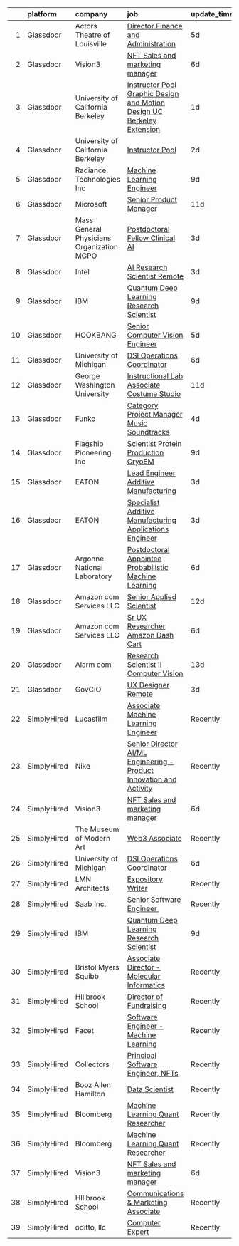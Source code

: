 

|    | platform    | company                                   | job                                                                                                                                                                                                                                                                                                                                                                                                                                                                                                                                                                                                                                                                                                                                                                                                                                                                      | update_time   | location             |
|---:|:------------|:------------------------------------------|:-------------------------------------------------------------------------------------------------------------------------------------------------------------------------------------------------------------------------------------------------------------------------------------------------------------------------------------------------------------------------------------------------------------------------------------------------------------------------------------------------------------------------------------------------------------------------------------------------------------------------------------------------------------------------------------------------------------------------------------------------------------------------------------------------------------------------------------------------------------------------|:--------------|:---------------------|
|  1 | Glassdoor   | Actors Theatre of Louisville              | [Director  Finance and Administration](https://www.glassdoor.com/partner/jobListing.htm?pos=116&ao=1136043&s=58&guid=00000181c7fa70d1b1b45a057ca21e22&src=GD_JOB_AD&t=SR&vt=w&ea=1&cs=1_2816a790&cb=1656917488164&jobListingId=1007968741199&jrtk=3-0-1g73vks7q2gpl001-1g73vks8d2beh000-9d7b15679300fa6b-)                                                                                                                                                                                                                                                                                                                                                                                                                                                                                                                                                               | 5d            | Louisville, KY       |
|  2 | Glassdoor   | Vision3                                   | [NFT Sales and marketing manager](https://www.glassdoor.com/partner/jobListing.htm?pos=101&ao=1110586&s=58&guid=00000181c7fa70d1b1b45a057ca21e22&src=GD_JOB_AD&t=SR&vt=w&ea=1&cs=1_1f3a2e83&cb=1656917488162&jobListingId=1007965618853&cpc=3BA4CE39D5B5DEF5&jrtk=3-0-1g73vks7q2gpl001-1g73vks8d2beh000-c3e27c103b9d9d28--6NYlbfkN0C6Tdxb6_otUOxm5BJpRK8-AZ9McR3WwGsnbuWIp-jJEW97ts1ebTHvpgctBm8p-FRfnQGRWOtmQ6fR0-oykyvrlfHixgZ3320Y4C7hQSMRd7v09TxhneHZ_A3e-lqn7HWMnyjokeS0ylkksEWCpBP2pOGnq_LnfhA_9QvPDOlNV2zyUlCQIsKYjw57ck6mAvkWk_UJZWyxl-hf4gs_XfoG6CeRsYGosmTJ77yG2HpWVyFF4hi6KnaOPGM1_IDqwZc_1pJzCA3bx2WiU3gYsDsbSI82G45yiLkqxp6zMitgm0SlurduVvent6UkNpjHk6Zsmy8fg23d3MVfFxMMdhVFqdpFtuQOGVVXwUq0vHiXwyPr2imP2TE516bxnj4zuyWLU_Ocj-GQXnWe6KPIr6Z2i-LMg3tyEVG_eGKwD842bdYaeWj0B_lSNcjqanbie6gwOW2fu-PzW13z0uAjFroE9rY4y_pNFp3w58Ss6UFKh3lCuJVzJAChWPqaCW37nkY%3D) | 6d            | Remote               |
|  3 | Glassdoor   | University of California Berkeley         | [Instructor Pool Graphic Design and Motion Design UC Berkeley Extension](https://www.glassdoor.com/partner/jobListing.htm?pos=118&ao=1136043&s=58&guid=00000181c7fa70d1b1b45a057ca21e22&src=GD_JOB_AD&t=SR&vt=w&cs=1_72419920&cb=1656917488164&jobListingId=1007978484355&jrtk=3-0-1g73vks7q2gpl001-1g73vks8d2beh000-f40628e4867d1fed-)                                                                                                                                                                                                                                                                                                                                                                                                                                                                                                                                  | 1d            | Berkeley, CA         |
|  4 | Glassdoor   | University of California Berkeley         | [Instructor Pool](https://www.glassdoor.com/partner/jobListing.htm?pos=113&ao=1136043&s=58&guid=00000181c7fa70d1b1b45a057ca21e22&src=GD_JOB_AD&t=SR&vt=w&cs=1_ae77a030&cb=1656917488164&jobListingId=1007975971924&jrtk=3-0-1g73vks7q2gpl001-1g73vks8d2beh000-97b24cf7dd2ff725-)                                                                                                                                                                                                                                                                                                                                                                                                                                                                                                                                                                                         | 2d            | San Francisco, CA    |
|  5 | Glassdoor   | Radiance Technologies Inc                 | [Machine Learning Engineer](https://www.glassdoor.com/partner/jobListing.htm?pos=105&ao=1136043&s=58&guid=00000181c7fa70d1b1b45a057ca21e22&src=GD_JOB_AD&t=SR&vt=w&ea=1&cs=1_63393727&cb=1656917488163&jobListingId=1007962804062&jrtk=3-0-1g73vks7q2gpl001-1g73vks8d2beh000-9adec5675081e53a-)                                                                                                                                                                                                                                                                                                                                                                                                                                                                                                                                                                          | 9d            | Beavercreek, OH      |
|  6 | Glassdoor   | Microsoft                                 | [Senior Product Manager](https://www.glassdoor.com/partner/jobListing.htm?pos=107&ao=1136043&s=58&guid=00000181c7fa70d1b1b45a057ca21e22&src=GD_JOB_AD&t=SR&vt=w&cs=1_b06b7984&cb=1656917488163&jobListingId=1007958306310&jrtk=3-0-1g73vks7q2gpl001-1g73vks8d2beh000-9e28277eabb33149-)                                                                                                                                                                                                                                                                                                                                                                                                                                                                                                                                                                                  | 11d           | Bellevue, WA         |
|  7 | Glassdoor   | Mass General Physicians Organization MGPO | [Postdoctoral Fellow  Clinical AI](https://www.glassdoor.com/partner/jobListing.htm?pos=117&ao=1136043&s=58&guid=00000181c7fa70d1b1b45a057ca21e22&src=GD_JOB_AD&t=SR&vt=w&cs=1_181e706a&cb=1656917488164&jobListingId=1007973984738&jrtk=3-0-1g73vks7q2gpl001-1g73vks8d2beh000-7e1e1b7b41195468-)                                                                                                                                                                                                                                                                                                                                                                                                                                                                                                                                                                        | 3d            | Boston, MA           |
|  8 | Glassdoor   | Intel                                     | [AI Research Scientist  Remote ](https://www.glassdoor.com/partner/jobListing.htm?pos=104&ao=1136043&s=58&guid=00000181c7fa70d1b1b45a057ca21e22&src=GD_JOB_AD&t=SR&vt=w&cs=1_b36fe3da&cb=1656917488162&jobListingId=1007972697909&jrtk=3-0-1g73vks7q2gpl001-1g73vks8d2beh000-e6d184d2bbfede32-)                                                                                                                                                                                                                                                                                                                                                                                                                                                                                                                                                                          | 3d            | Santa Clara, CA      |
|  9 | Glassdoor   | IBM                                       | [Quantum Deep Learning Research Scientist](https://www.glassdoor.com/partner/jobListing.htm?pos=114&ao=1136043&s=58&guid=00000181c7fa70d1b1b45a057ca21e22&src=GD_JOB_AD&t=SR&vt=w&cs=1_b9d4c1de&cb=1656917488164&jobListingId=1007962844102&jrtk=3-0-1g73vks7q2gpl001-1g73vks8d2beh000-dc919cd91790c932-)                                                                                                                                                                                                                                                                                                                                                                                                                                                                                                                                                                | 9d            | Yorktown Heights, NY |
| 10 | Glassdoor   | HOOKBANG                                  | [Senior Computer Vision Engineer](https://www.glassdoor.com/partner/jobListing.htm?pos=120&ao=1136043&s=58&guid=00000181c7fa70d1b1b45a057ca21e22&src=GD_JOB_AD&t=SR&vt=w&ea=1&cs=1_b829b36d&cb=1656917488164&jobListingId=1007968819941&jrtk=3-0-1g73vks7q2gpl001-1g73vks8d2beh000-3f94f32c855d58e3-)                                                                                                                                                                                                                                                                                                                                                                                                                                                                                                                                                                    | 5d            | Remote               |
| 11 | Glassdoor   | University of Michigan                    | [DSI Operations Coordinator](https://www.glassdoor.com/partner/jobListing.htm?pos=103&ao=1136043&s=58&guid=00000181c7fa70d1b1b45a057ca21e22&src=GD_JOB_AD&t=SR&vt=w&cs=1_a3d56cea&cb=1656917488162&jobListingId=1007966754683&jrtk=3-0-1g73vks7q2gpl001-1g73vks8d2beh000-b25ae7436b096d55-)                                                                                                                                                                                                                                                                                                                                                                                                                                                                                                                                                                              | 6d            | Ann Arbor, MI        |
| 12 | Glassdoor   | George Washington University              | [Instructional Lab Associate  Costume Studio](https://www.glassdoor.com/partner/jobListing.htm?pos=119&ao=1136043&s=58&guid=00000181c7fa70d1b1b45a057ca21e22&src=GD_JOB_AD&t=SR&vt=w&cs=1_bfe73f93&cb=1656917488164&jobListingId=1007956896837&jrtk=3-0-1g73vks7q2gpl001-1g73vks8d2beh000-8ff18217726aa439-)                                                                                                                                                                                                                                                                                                                                                                                                                                                                                                                                                             | 11d           | United States        |
| 13 | Glassdoor   | Funko                                     | [Category Project Manager  Music Soundtracks](https://www.glassdoor.com/partner/jobListing.htm?pos=106&ao=1136043&s=58&guid=00000181c7fa70d1b1b45a057ca21e22&src=GD_JOB_AD&t=SR&vt=w&cs=1_be0077a5&cb=1656917488163&jobListingId=1007971644591&jrtk=3-0-1g73vks7q2gpl001-1g73vks8d2beh000-7586e8b6f4749655-)                                                                                                                                                                                                                                                                                                                                                                                                                                                                                                                                                             | 4d            | Austin, TX           |
| 14 | Glassdoor   | Flagship Pioneering  Inc                  | [Scientist  Protein Production CryoEM](https://www.glassdoor.com/partner/jobListing.htm?pos=102&ao=1136043&s=58&guid=00000181c7fa70d1b1b45a057ca21e22&src=GD_JOB_AD&t=SR&vt=w&cs=1_7a6b5545&cb=1656917488162&jobListingId=1007962093730&jrtk=3-0-1g73vks7q2gpl001-1g73vks8d2beh000-a83d20365528e29e-)                                                                                                                                                                                                                                                                                                                                                                                                                                                                                                                                                                    | 9d            | Andover, MA          |
| 15 | Glassdoor   | EATON                                     | [Lead Engineer   Additive Manufacturing](https://www.glassdoor.com/partner/jobListing.htm?pos=121&ao=1136043&s=58&guid=00000181c7fa70d1b1b45a057ca21e22&src=GD_JOB_AD&t=SR&vt=w&cs=1_e4f6f4cb&cb=1656917488165&jobListingId=1007973750941&jrtk=3-0-1g73vks7q2gpl001-1g73vks8d2beh000-7255cd79f6523b15-)                                                                                                                                                                                                                                                                                                                                                                                                                                                                                                                                                                  | 3d            | Southfield, MI       |
| 16 | Glassdoor   | EATON                                     | [Specialist   Additive Manufacturing Applications Engineer](https://www.glassdoor.com/partner/jobListing.htm?pos=112&ao=1136043&s=58&guid=00000181c7fa70d1b1b45a057ca21e22&src=GD_JOB_AD&t=SR&vt=w&cs=1_47781e77&cb=1656917488164&jobListingId=1007973772476&jrtk=3-0-1g73vks7q2gpl001-1g73vks8d2beh000-24f9db2ec16f5da2-)                                                                                                                                                                                                                                                                                                                                                                                                                                                                                                                                               | 3d            | Southfield, MI       |
| 17 | Glassdoor   | Argonne National Laboratory               | [Postdoctoral Appointee   Probabilistic Machine Learning](https://www.glassdoor.com/partner/jobListing.htm?pos=110&ao=1136043&s=58&guid=00000181c7fa70d1b1b45a057ca21e22&src=GD_JOB_AD&t=SR&vt=w&cs=1_9c409733&cb=1656917488163&jobListingId=1007966429617&jrtk=3-0-1g73vks7q2gpl001-1g73vks8d2beh000-9623ad626a7dc6fc-)                                                                                                                                                                                                                                                                                                                                                                                                                                                                                                                                                 | 6d            | Lemont, IL           |
| 18 | Glassdoor   | Amazon com Services LLC                   | [Senior Applied Scientist](https://www.glassdoor.com/partner/jobListing.htm?pos=115&ao=1136043&s=58&guid=00000181c7fa70d1b1b45a057ca21e22&src=GD_JOB_AD&t=SR&vt=w&cs=1_a2793abd&cb=1656917488164&jobListingId=1007953430603&jrtk=3-0-1g73vks7q2gpl001-1g73vks8d2beh000-c12a849ca62c62d8-)                                                                                                                                                                                                                                                                                                                                                                                                                                                                                                                                                                                | 12d           | Santa Monica, CA     |
| 19 | Glassdoor   | Amazon com Services LLC                   | [Sr UX Researcher  Amazon Dash Cart](https://www.glassdoor.com/partner/jobListing.htm?pos=111&ao=1136043&s=58&guid=00000181c7fa70d1b1b45a057ca21e22&src=GD_JOB_AD&t=SR&vt=w&cs=1_d45499b8&cb=1656917488163&jobListingId=1007966747502&jrtk=3-0-1g73vks7q2gpl001-1g73vks8d2beh000-f5ad808fa1fa2884-)                                                                                                                                                                                                                                                                                                                                                                                                                                                                                                                                                                      | 6d            | Hudson, MA           |
| 20 | Glassdoor   | Alarm com                                 | [Research Scientist II   Computer Vision](https://www.glassdoor.com/partner/jobListing.htm?pos=109&ao=1136043&s=58&guid=00000181c7fa70d1b1b45a057ca21e22&src=GD_JOB_AD&t=SR&vt=w&ea=1&cs=1_27a8ed99&cb=1656917488163&jobListingId=1007952351867&jrtk=3-0-1g73vks7q2gpl001-1g73vks8d2beh000-c47fbfd069e50140-)                                                                                                                                                                                                                                                                                                                                                                                                                                                                                                                                                            | 13d           | Tysons Corner, VA    |
| 21 | Glassdoor   | GovCIO                                    | [UX Designer  Remote ](https://www.glassdoor.com/partner/jobListing.htm?pos=108&ao=1136043&s=58&guid=00000181c7fa70d1b1b45a057ca21e22&src=GD_JOB_AD&t=SR&vt=w&cs=1_cf5fd522&cb=1656917488163&jobListingId=1007973829127&jrtk=3-0-1g73vks7q2gpl001-1g73vks8d2beh000-3c3a8742c6bc3871-)                                                                                                                                                                                                                                                                                                                                                                                                                                                                                                                                                                                    | 3d            | Remote               |
| 22 | SimplyHired | Lucasfilm                                 | [Associate Machine Learning Engineer](https://www.simplyhired.com/job/XJTtzorP-cvC9W-T4C3Nbsj0BMgIlQp6ZwvKdhPLZqUll3uPYTuIAQ?q=generative+art)                                                                                                                                                                                                                                                                                                                                                                                                                                                                                                                                                                                                                                                                                                                           | Recently      | San Francisco, CA    |
| 23 | SimplyHired | Nike                                      | [Senior Director AI/ML Engineering - Product Innovation and Activity](https://www.simplyhired.com/job/Gn9HVTtK0oUTy9Q9duapau2xLYfPiiB0pwqHYMkx_Xg3S0gszFuT0g?q=generative+art)                                                                                                                                                                                                                                                                                                                                                                                                                                                                                                                                                                                                                                                                                           | Recently      | Atlanta, GA          |
| 24 | SimplyHired | Vision3                                   | [NFT Sales and marketing manager](https://www.simplyhired.com/job/-KmiSoKenQvTuBQj7Tzz7Hxm2lY21p_fe3tct_Ui_JORDFZjNJ7WHQ?q=generative+art)                                                                                                                                                                                                                                                                                                                                                                                                                                                                                                                                                                                                                                                                                                                               | 6d            | Remote               |
| 25 | SimplyHired | The Museum of Modern Art                  | [Web3 Associate](https://www.simplyhired.com/job/YuKI2tqG1D95R1pZjD5X4TDL5EorwMNgW-VnZr6KMSpp97UaGBSgSg?q=generative+art)                                                                                                                                                                                                                                                                                                                                                                                                                                                                                                                                                                                                                                                                                                                                                | Recently      | New York, NY         |
| 26 | SimplyHired | University of Michigan                    | [DSI Operations Coordinator](https://www.simplyhired.com/job/IuHKDKuf5O3eE97Er38NcCkUgd_VANAocqoHDl71FnjCdOjb1LDmUg?q=generative+art)                                                                                                                                                                                                                                                                                                                                                                                                                                                                                                                                                                                                                                                                                                                                    | 6d            | Ann Arbor, MI        |
| 27 | SimplyHired | LMN Architects                            | [Expository Writer](https://www.simplyhired.com/job/a1jHGaTK1gJYKn2USiy4Z1z-YO3dfrYKeCKY8Ot2iF1c9vsuvud1aw?q=generative+art)                                                                                                                                                                                                                                                                                                                                                                                                                                                                                                                                                                                                                                                                                                                                             | Recently      | Seattle, WA          |
| 28 | SimplyHired | Saab Inc.                                 | [Senior Software Engineer ﻿](https://www.simplyhired.com/job/Lk44Ll0kVSSeshbW4A3kwR9R6ryZS8LBhavFKU-bJJFFQI6c7ePsng?q=generative+art)                                                                                                                                                                                                                                                                                                                                                                                                                                                                                                                                                                                                                                                                                                                                    | Recently      | West Lafayette, IN   |
| 29 | SimplyHired | IBM                                       | [Quantum Deep Learning Research Scientist](https://www.simplyhired.com/job/JIAw352wQoSYagIY-l_U0wx7FuMz_QMv_aJX96_ODWfzO7Robwjmow?q=generative+art)                                                                                                                                                                                                                                                                                                                                                                                                                                                                                                                                                                                                                                                                                                                      | 9d            | Yorktown Heights, NY |
| 30 | SimplyHired | Bristol Myers Squibb                      | [Associate Director - Molecular Informatics](https://www.simplyhired.com/job/6LUET-00J9FC82jcNozqbzcnMlTzIUjvX0PgAVt3914OdorFX8oQvA?q=generative+art)                                                                                                                                                                                                                                                                                                                                                                                                                                                                                                                                                                                                                                                                                                                    | Recently      | Cambridge, MA        |
| 31 | SimplyHired | HIllbrook School                          | [Director of Fundraising](https://www.simplyhired.com/job/ENKUisqEPyXa1cUA81a4-YhdtzebfyE0gA8nVSY6VQ4HA2qzcaOKGg?q=generative+art)                                                                                                                                                                                                                                                                                                                                                                                                                                                                                                                                                                                                                                                                                                                                       | Recently      | Los Gatos, CA        |
| 32 | SimplyHired | Facet                                     | [Software Engineer - Machine Learning](https://www.simplyhired.com/job/rRl7LpYqGiIowLAwzbrNzMgXtXTFbKgtp-z9fo66PKEqX4Q6nYlO_w?q=generative+art)                                                                                                                                                                                                                                                                                                                                                                                                                                                                                                                                                                                                                                                                                                                          | Recently      | San Francisco, CA    |
| 33 | SimplyHired | Collectors                                | [Principal Software Engineer, NFTs](https://www.simplyhired.com/job/hEcR9YzX31LhT2wjnbH9imB6eB9jQRVa1313fWKIIT1XrLUZEpUlGg?q=generative+art)                                                                                                                                                                                                                                                                                                                                                                                                                                                                                                                                                                                                                                                                                                                             | Recently      | Santa Ana, CA        |
| 34 | SimplyHired | Booz Allen Hamilton                       | [Data Scientist](https://www.simplyhired.com/job/-hUGWEjN4n5YazWUYoQgHypkMHaOqMpACcoDz87GByTm03yMC4cYvg?q=generative+art)                                                                                                                                                                                                                                                                                                                                                                                                                                                                                                                                                                                                                                                                                                                                                | Recently      | Adelphi, MD          |
| 35 | SimplyHired | Bloomberg                                 | [Machine Learning Quant Researcher](https://www.simplyhired.com/job/s3dWNxhy-GhVUsgwvd7Co50cqaF5odih6QUjK21hfCNmeh-VMRcNKg?q=generative+art)                                                                                                                                                                                                                                                                                                                                                                                                                                                                                                                                                                                                                                                                                                                             | Recently      | New York, NY         |
| 36 | SimplyHired | Bloomberg                                 | [Machine Learning Quant Researcher](https://www.simplyhired.com/job/VPoBWZeqtsL_I-8lUeUVH-XyL3kFT6mMxT20wo9--CNiv9Uav37p5Q?q=generative+art)                                                                                                                                                                                                                                                                                                                                                                                                                                                                                                                                                                                                                                                                                                                             | Recently      | New York, NY         |
| 37 | SimplyHired | Vision3                                   | [NFT Sales and marketing manager](https://www.simplyhired.com/job/-KmiSoKenQvTuBQj7Tzz7Hxm2lY21p_fe3tct_Ui_JORDFZjNJ7WHQ?q=generative+art)                                                                                                                                                                                                                                                                                                                                                                                                                                                                                                                                                                                                                                                                                                                               | 6d            | Remote               |
| 38 | SimplyHired | HIllbrook School                          | [Communications & Marketing Associate](https://www.simplyhired.com/job/2MBebvIOj_Hp5gq3FFNayjvwoxn4Pb440_8DT_CXG_1WV2F-P3BN4Q?q=generative+art)                                                                                                                                                                                                                                                                                                                                                                                                                                                                                                                                                                                                                                                                                                                          | Recently      | Los Gatos, CA        |
| 39 | SimplyHired | oditto, llc                               | [Computer Expert](https://www.simplyhired.com/job/FnILbE5jKbvFyUoz8n12PM1UPSRjMnNvKQEthTolOMTgnsmBbt8iMA?q=generative+art)                                                                                                                                                                                                                                                                                                                                                                                                                                                                                                                                                                                                                                                                                                                                               | Recently      | Palm Beach, FL       |